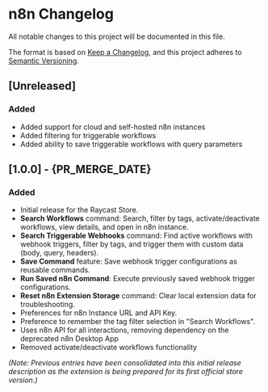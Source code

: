 # n8n Changelog

All notable changes to this project will be documented in this file.

The format is based on [Keep a Changelog](https://keepachangelog.com/en/1.0.0/),
and this project adheres to [Semantic Versioning](https://semver.org/spec/v2.0.0.html).

## [Unreleased]

### Added
- Added support for cloud and self-hosted n8n instances
- Added filtering for triggerable workflows
- Added ability to save triggerable workflows with query parameters


## [1.0.0] - {PR_MERGE_DATE}

### Added
- Initial release for the Raycast Store.
- **Search Workflows** command: Search, filter by tags, activate/deactivate workflows, view details, and open in n8n instance.
- **Search Triggerable Webhooks** command: Find active workflows with webhook triggers, filter by tags, and trigger them with custom data (body, query, headers).
- **Save Command** feature: Save webhook trigger configurations as reusable commands.
- **Run Saved n8n Command**: Execute previously saved webhook trigger configurations.
- **Reset n8n Extension Storage** command: Clear local extension data for troubleshooting.
- Preferences for n8n Instance URL and API Key.
- Preference to remember the tag filter selection in "Search Workflows".
- Uses n8n API for all interactions, removing dependency on the deprecated n8n Desktop App
- Removed activate/deactivate workflows functionality

*(Note: Previous entries have been consolidated into this initial release description as the extension is being prepared for its first official store version.)*
